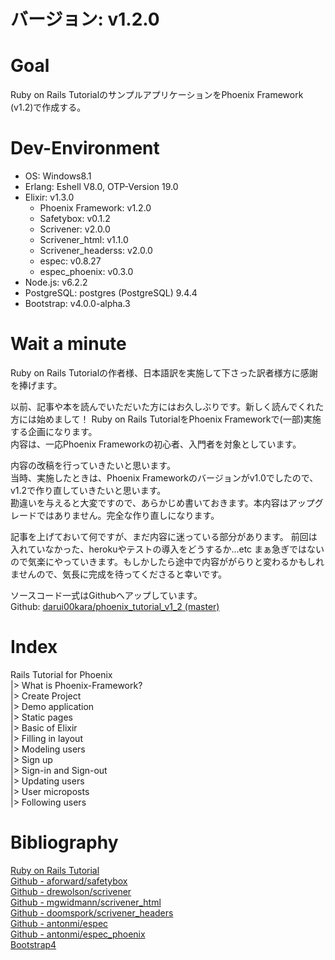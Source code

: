 # バージョン: v1.2.0

# Goal

Ruby on Rails TutorialのサンプルアプリケーションをPhoenix Framework (v1.2)で作成する。  

# Dev-Environment

- OS: Windows8.1
- Erlang: Eshell V8.0, OTP-Version 19.0
- Elixir: v1.3.0
  * Phoenix Framework: v1.2.0
  * Safetybox: v0.1.2
  * Scrivener: v2.0.0
  * Scrivener_html: v1.1.0
  * Scrivener_headerss: v2.0.0
  * espec: v0.8.27
  * espec_phoenix: v0.3.0
- Node.js: v6.2.2
- PostgreSQL: postgres (PostgreSQL) 9.4.4
- Bootstrap: v4.0.0-alpha.3

# Wait a minute

Ruby on Rails Tutorialの作者様、日本語訳を実施して下さった訳者様方に感謝を捧げます。  

以前、記事や本を読んでいただいた方にはお久しぶりです。新しく読んでくれた方には始めまして！
Ruby on Rails TutorialをPhoenix Frameworkで(一部)実施する企画になります。  
内容は、一応Phoenix Frameworkの初心者、入門者を対象としています。  

内容の改稿を行っていきたいと思います。  
当時、実施したときは、Phoenix Frameworkのバージョンがv1.0でしたので、v1.2で作り直していきたいと思います。  
勘違いを与えると大変ですので、あらかじめ書いておきます。本内容はアップグレードではありません。完全な作り直しになります。  

記事を上げておいて何ですが、まだ内容に迷っている部分があります。
前回は入れていなかった、herokuやテストの導入をどうするか...etc
まぁ急ぎではないので気楽にやっていきます。もしかしたら途中で内容ががらりと変わるかもしれませんので、気長に完成を待ってくださると幸いです。

ソースコード一式はGithubへアップしています。  
Github: [darui00kara/phoenix_tutorial_v1_2 (master)](https://github.com/darui00kara/phoenix_tutorial_v1_2)  

# Index

Rails Tutorial for Phoenix  
|> What is Phoenix-Framework?  
|> Create Project  
|> Demo application  
|> Static pages  
|> Basic of Elixir  
|> Filling in layout  
|> Modeling users  
|> Sign up  
|> Sign-in and Sign-out  
|> Updating users  
|> User microposts  
|> Following users  

# Bibliography

[Ruby on Rails Tutorial](http://railstutorial.jp/)  
[Github - aforward/safetybox](https://github.com/aforward/safetybox)  
[Github - drewolson/scrivener](https://github.com/drewolson/scrivener)  
[Github - mgwidmann/scrivener_html](https://github.com/mgwidmann/scrivener_html)  
[Github - doomspork/scrivener_headers](https://github.com/doomspork/scrivener_headers)  
[Github - antonmi/espec](https://github.com/antonmi/espec)  
[Github - antonmi/espec_phoenix](https://github.com/antonmi/espec_phoenix)  
[Bootstrap4](http://v4-alpha.getbootstrap.com/)  